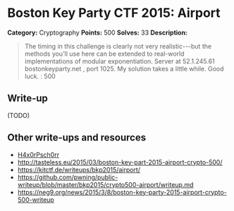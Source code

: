 # Boston Key Party CTF 2015: Airport

**Category:** Cryptography
**Points:** 500
**Solves:** 33
**Description:**

> The timing in this challenge is clearly not very realistic---but the methods you'll use here can be extended to real-world implementations of modular exponentiation. Server at 52.1.245.61 bostonkeyparty.net , port 1025. My solution takes a little while. Good luck. : 500

## Write-up

(TODO)

## Other write-ups and resources

* [H4x0rPsch0rr](http://hxp.io/blog/11/BkP%20CTF%202015:%20crypto500%20%22Airport%22/)
* <http://tasteless.eu/2015/03/boston-key-part-2015-airport-crypto-500/>
* <https://kitctf.de/writeups/bkp2015/airport/>
* <https://github.com/pwning/public-writeup/blob/master/bkp2015/crypto500-airport/writeup.md>
* <https://neg9.org/news/2015/3/8/boston-key-party-2015-airport-crypto-500-writeup>
